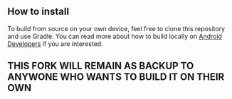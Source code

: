 ## How to install

To build from source on your own device, feel free to clone this repository and use Gradle. You can read more about how to build locally on [Android Developers](https://developer.android.com/tools/building/building-cmdline.html) if you are interested.

## THIS FORK WILL REMAIN AS BACKUP TO ANYWONE WHO WANTS TO BUILD IT ON THEIR OWN
